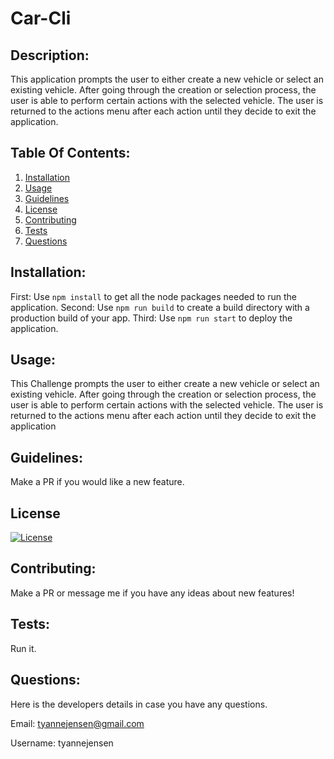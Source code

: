 # Car-Cli
## Description:
This application prompts the user to either create a new vehicle or select an existing vehicle. After going through the creation or selection process, the user is able to perform certain actions with the selected vehicle. The user is returned to the actions menu after each action until they decide to exit the application.

## Table Of Contents:
1. [Installation](#Installation)
2. [Usage](#Usage)
3. [Guidelines](#Guidelines)
3. [License](#License)
4. [Contributing](#Contributing)
5. [Tests](#Tests)
6. [Questions](#Questions)

## Installation:
First: Use `npm install` to get all the node packages needed to run the application. 
Second: Use `npm run build` to create a build directory with a production build of your app. 
Third: Use `npm run start` to deploy the application.

## Usage:
This Challenge prompts the user to either create a new vehicle or select an existing vehicle. After going through the creation or selection process, the user is able to perform certain actions with the selected vehicle. The user is returned to the actions menu after each action until they decide to exit the application

## Guidelines:
Make a PR if you would like a new feature.


## License
[![License](https://img.shields.io/badge/License-Apache_2.0-blue.svg)](https://opensource.org/licenses/Apache-2.0)
  

## Contributing:
Make a PR or message me if you have any ideas about new features!

## Tests:
Run it.

## Questions:
Here is the developers details in case you have any questions.

Email: tyannejensen@gmail.com

Username: tyannejensen 
